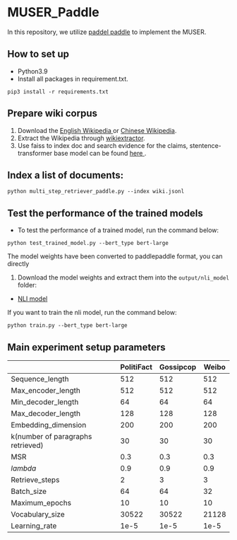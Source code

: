 # MUSER_Paddle
In this repository, we utilize <a href="https://github.com/PaddlePaddle/Paddle">paddel paddle</a> to implement the MUSER.

## How to set up
* Python3.9 
* Install all packages in requirement.txt.
```shell script
pip3 install -r requirements.txt
```

## Prepare wiki corpus
1) Download the <a href="https://dumps.wikimedia.org/enwiki/latest/">English Wikipedia </a> or <a href="https://dumps.wikimedia.org/zhwiki/latest/">Chinese Wikipedia</a>.
2) Extract the Wikipedia through <a href="https://github.com/attardi/wikiextractor">wikiextractor</a>.
3) Use faiss to index doc and search evidence for the claims, stentence-transformer base model can be found <a href="https://huggingface.co/sentence-transformers">here </a>.

   
## Index a list of documents:
```
python multi_step_retriever_paddle.py --index wiki.jsonl
```


## Test the performance of the trained models
* To test the performance of a trained model, run the command below:
```shell script
python test_trained_model.py --bert_type bert-large
```

The model weights have been converted to paddlepaddle format, you can directly

1) Download the model weights and extract them into the `output/nli_model` folder:

 - <a href="https://drive.google.com/drive/folders/1_JGLjGuVh2ZJhtrmn1yIMtqaJOzka6i1?usp=sharing">NLI model</a>

If you want to train the nli model, run the command below:

```shell script
python train.py --bert_type bert-large
```

## Main experiment setup parameters

| |PolitiFact| Gossipcop| Weibo|
|-|-|-|-|
| Sequence_length | 512|512 |512 |
| Max_encoder_length | 512|512 |512 |
| Min_decoder_length | 64|64 |64 |
| Max_decoder_length | 128|128 |128 |
| Embedding_dimension | 200| 200| 200|
| k(number of paragraphs retrieved) |30 |30 |30 |
| MSR| 0.3| 0.3| 0.3|
|$lambda$ |0.9 |0.9 |0.9 |
| Retrieve_steps | 2| 3| 3|
| Batch_size |64 |64 |32 |
| Maximum_epochs |10 |10 |10 |
| Vocabulary_size | 30522|30522 | 21128 |
| Learning_rate | 1e-5| 1e-5| 1e-5|
````
